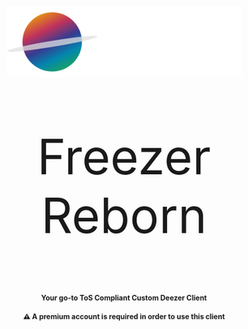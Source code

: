 <div align="center">
<img src="https://github.com/SaturnMusic/.github/blob/main/banner.png?raw=true" alt="Logo" width="463" height="139.47">
<br>
<p style="font-size:10vw">Freezer Reborn</p>
<h4>Your go-to <b>ToS Compliant</b> Custom Deezer Client</h4>
<h4>⚠️ A premium account is required in order to use this client</h4>
</div>
<style>
.yay {
  font-size: 100px;
}
  
</style>
